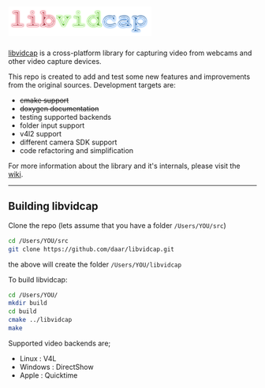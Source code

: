 ![libvidcap][2]
====

[libvidcap][1] is a cross-platform library for capturing video from webcams and other video capture devices. 

This repo is created to add and test some new features and improvements from the original sources. Development targets are:

- ~~cmake support~~
- ~~doxygen documentation~~
- testing supported backends
- folder input support
- v4l2 support
- different camera SDK support
- code refactoring and simplification

For more information about the library and it's internals, please visit the [wiki][3].

----------

Building libvidcap
----

Clone the repo (lets assume that you have a folder `/Users/YOU/src`)

  ```bash
  cd /Users/YOU/src
  git clone https://github.com/daar/libvidcap.git
  ```
 the above will create the folder `/Users/YOU/libvidcap`
 
 To build libvidcap:
 
  ```bash
  cd /Users/YOU/
  mkdir build
  cd build
  cmake ../libvidcap
  make
  ```
Supported video backends are;
- Linux : V4L
- Windows : DirectShow
- Apple : Quicktime

[1]: https://sourceforge.net/projects/libvidcap/
[2]: https://github.com/daar/libvidcap/blob/master/doc/libvidcap-logo.png
[3]: https://github.com/daar/libvidcap/wiki
